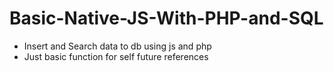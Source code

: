 # Basic-Native-JS-With-PHP-and-SQL
- Insert and Search data to db using js and php
- Just basic function for self future references
